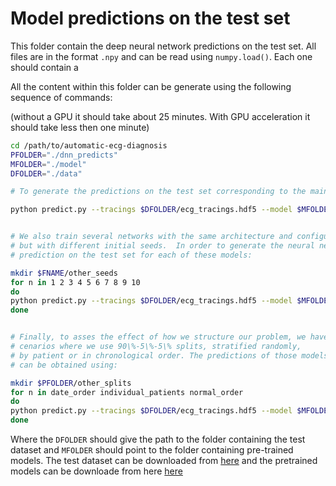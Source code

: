 # Model predictions on the test set
This folder contain the deep neural network predictions on the test set. All files are in
the format `.npy` and can be read using `numpy.load()`. Each one should contain a 

All the content within this folder can be generate using the following sequence of commands:

(without a GPU it should take about 25 minutes. With GPU acceleration it should take
less then one minute)

 ```bash
cd /path/to/automatic-ecg-diagnosis
PFOLDER="./dnn_predicts"
MFOLDER="./model"
DFOLDER="./data"

# To generate the predictions on the test set corresponding to the main model used allong the paper use:

python predict.py --tracings $DFOLDER/ecg_tracings.hdf5 --model $MFOLDER/model.hdf5 --output_file $PFOLDER/model.npy


# We also train several networks with the same architecture and configuration
# but with different initial seeds.  In order to generate the neural network 
# prediction on the test set for each of these models:

mkdir $FNAME/other_seeds
for n in 1 2 3 4 5 6 7 8 9 10
do
python predict.py --tracings $DFOLDER/ecg_tracings.hdf5 --model $MFOLDER/other_seeds/model_$n.hdf5 --output_file $PFOLDER/other_seeds/model_$n.npy
done


# Finally, to asses the effect of how we structure our problem, we have considered alternative s
# cenarios where we use 90\%-5\%-5\% splits, stratified randomly,
# by patient or in chronological order. The predictions of those models in the test set
# can be obtained using:

mkdir $PFOLDER/other_splits
for n in date_order individual_patients normal_order
do
python predict.py --tracings $DFOLDER/ecg_tracings.hdf5 --model $MFOLDER/other_splits/model_$n.hdf5 --output_file $PFOLDER/other_splits/model_$n.npy
done
```

Where the `DFOLDER` should give the path to the folder containing the test dataset and `MFOLDER` should point to the 
folder containing pre-trained models. The test dataset can be downloaded from [here](10.5281/zenodo.3625027) and the
pretrained models can be downloade from here [here]()